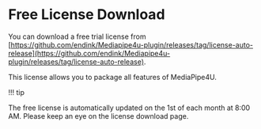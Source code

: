 # Free License Download

You can download a free trial license from [https://github.com/endink/Mediapipe4u-plugin/releases/tag/license-auto-release](https://github.com/endink/Mediapipe4u-plugin/releases/tag/license-auto-release).

This license allows you to package all features of MediaPipe4U.

!!! tip

   The free license is automatically updated on the 1st of each month at 8:00 AM. Please keep an eye on the license download page.
